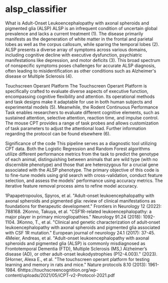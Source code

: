 # alsp_classifier
What is Adult-Onset Leukoencephalopathy with axonal spheroids and pigmented glia (ALSP)
ALSP is an infrequent condition of uncertain global prevalence and lacks a current treatment (1). The disease primarily manifests as the degeneration of white matter in the frontal and parietal lobes as well as the corpus callosum, while sparing the temporal lobes (2). ALSP presents a diverse array of symptoms across various domains, including cognitive decline with executive dysfunction, psychiatric manifestations like depression, and motor deficits (3). This broad spectrum of nonspecific symptoms poses challenges for accurate ALSP diagnosis, often leading to misidentification as other conditions such as Alzheimer's disease or Multiple Sclerosis (4).

Touchscreen Operant Platform
	The Touchscreen Operant Platform is specifically crafted to evaluate diverse aspects of executive function, encompassing cognitive flexibility and attention. Its operational methods and task designs make it adaptable for use in both human subjects and experimental models (5).
Meanwhile, the Rodent Continuous Performance Task enables researchers to evaluate different cognitive elements, such as sustained attention, selective attention, reaction time, and impulse control. The mouse CPT provides a range of task probes and allows customization of task parameters to adjust the attentional load. Further information regarding the protocol can be found elsewhere (6).

Significance of the code
	This pipeline serves as a diagnostic tool utilizing CPT data. Both the Logistic Regression and Random Forest algorithms utilize different performance metrics from the task to predict the genotype of each animal, distinguishing between animals that are wild type (with no discernible phenotype) and those that are heterozygous for a crucial gene associated with the ALSP phenotype. The primary objective of this code is to fine-tune models using grid search with cross-validation, conduct feature selection, and assess the models' performance using accuracy metrics. The iterative feature removal process aims to refine model accuracy.

1Papapetropoulos, Spyros, et al. "Adult-onset leukoencephalopathy with axonal spheroids and pigmented glia: review of clinical manifestations as foundations for therapeutic development." Frontiers in Neurology 12 (2022): 788168.
2Konno, Takuya, et al. "CSF1R-related leukoencephalopathy: a major player in primary microgliopathies." Neurology 91.24 (2018): 1092-1104.
3Konno, T., et al. "Clinical and genetic characterization of adult‐onset leukoencephalopathy with axonal spheroids and pigmented glia associated with CSF 1R mutation." European journal of neurology 24.1 (2017): 37-45.
4Meier, Andreas, et al. "Adult-onset leukoencephalopathy with axonal spheroids and pigmented glia (ALSP) is commonly misdiagnosed as Frontotemporal Dementia (FTD), Multiple Sclerosis (MS,) Alzheimer’s disease (AD), or other adult-onset leukodystrophies (P12-4.003)." (2023).
5Horner, Alexa E., et al. "The touchscreen operant platform for testing learning and memory in rats and mice." Nature protocols 8.10 (2013): 1961-1984.
6https://touchscreencognition.org/wp-content/uploads/2021/05/iCPT-v2-Protocol-2021.pdf


